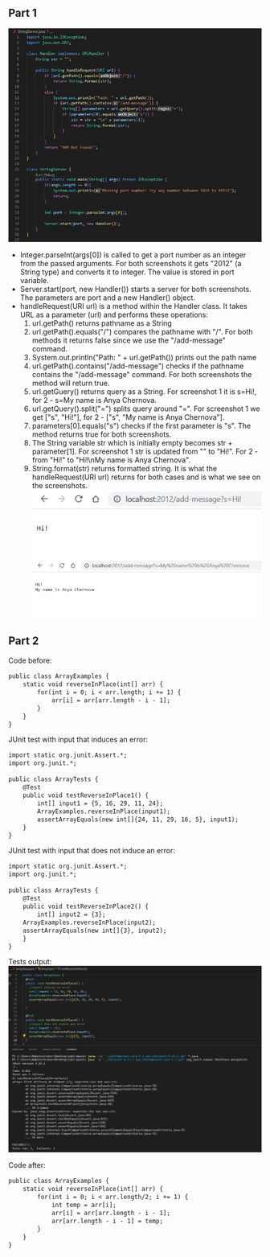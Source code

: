 ## Part 1
![Image](codeStringServer.jpg)  

* Integer.parseInt(args[0]) is called to get a port number as an integer from the passed arguments. For both screenshots it gets "2012" (a String type) and converts it to integer. The value is stored in port variable.
* Server.start(port, new Handler()) starts a server for both screenshots. The parameters are port and a new Handler() object.
* handleRequest(URI url) is a method within the Handler class. It takes URL as a parameter (url) and performs these operations:
  1. url.getPath() returns pathname as a String
  2. url.getPath().equals("/") compares the pathname with "/". For both methods it returns false since we use the "/add-message" command.
  3. System.out.println("Path: " + url.getPath()) prints out the path name
  4. url.getPath().contains("/add-message") checks if the pathname contains the "/add-message" command. For both screenshots the method will return true.
  5. url.getGuery() returns query as a String. For screenshot 1 it is s=Hi!, for 2 - s=My name is Anya Chernova.
  6. url.getQuery().split("=") splits query around "=". For screenshot 1 we get ["s", "Hi!"], for 2 - ["s", "My name is Anya Chernova"].
  7. parameters[0].equals("s") checks if the first parameter is "s". The method returns true for both screenshots.
  8. The String variable str which is initially empty becomes str + parameter[1]. For screenshot 1 str is updated from "" to "Hi!". For 2 - from "Hi!" to "Hi!\nMy name is Anya Chernova".
  9. String.format(str) returns formatted string. It is what the handleRequest(URI url) returns for both cases and is what we see on the screenshots. 
![Image](StringServer1.jpg)
![Image](StringServer2.jpg)  

## Part 2
Code before:
```
public class ArrayExamples {
    static void reverseInPlace(int[] arr) {
        for(int i = 0; i < arr.length; i += 1) {
            arr[i] = arr[arr.length - i - 1];
        }
    }
}  
```  

JUnit test with input that induces an error:
```
import static org.junit.Assert.*;
import org.junit.*;

public class ArrayTests {
    @Test 
    public void testReverseInPlace1() {
        int[] input1 = {5, 16, 29, 11, 24};
        ArrayExamples.reverseInPlace(input1);
        assertArrayEquals(new int[]{24, 11, 29, 16, 5}, input1);
    }
}
```   
JUnit test with input that does not induce an error:
```
import static org.junit.Assert.*;
import org.junit.*; 

public class ArrayTests {
    @Test 
    public void testReverseInPlace2() {
        int[] input2 = {3};
	ArrayExamples.reverseInPlace(input2);
	assertArrayEquals(new int[]{3}, input2);
    }
}
```  
Tests output:
![Image](tests.jpg)  

Code after:  
```
public class ArrayExamples {
    static void reverseInPlace(int[] arr) {
        for(int i = 0; i < arr.length/2; i += 1) {
            int temp = arr[i];
            arr[i] = arr[arr.length - i - 1];
            arr[arr.length - i - 1] = temp;
        }
    }
}
```
